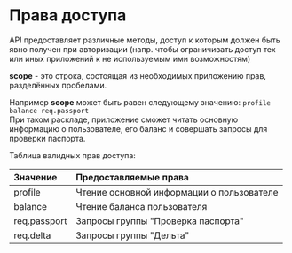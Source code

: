 # Права доступа

API предоставляет различные методы, доступ к которым должен быть явно получен при авторизации \(напр. чтобы ограничивать доступ тех или иных приложений к не используемым ими возможностям\)

**scope** - это строка, состоящая из необходимых приложению прав, разделённых пробелами.

Например **scope** может быть равен следующему значению: `profile balance req.passport`  
При таком раскладе, приложение сможет читать основную информацию о пользователе, его баланс и совершать запросы для проверки паспорта.

Таблица валидных прав доступа:

| Значение | Предоставляемые права |
| :--- | :--- |
| profile | Чтение основной информации о пользователе |
| balance | Чтение баланса пользователя |
| req.passport | Запросы группы "Проверка паспорта" |
| req.delta | Запросы группы "Дельта" |


